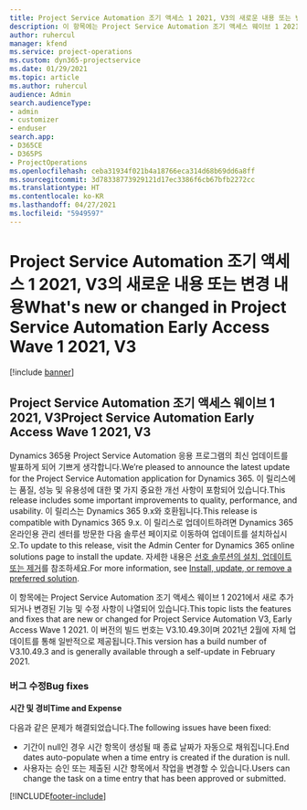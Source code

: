 ```yaml
---
title: Project Service Automation 조기 액세스 1 2021, V3의 새로운 내용 또는 변경 내용
description: 이 항목에는 Project Service Automation 조기 액세스 웨이브 1 2021, V3에서 사용할 수 있는 기능 및 수정 사항이 나열되어 있습니다.
author: ruhercul
manager: kfend
ms.service: project-operations
ms.custom: dyn365-projectservice
ms.date: 01/29/2021
ms.topic: article
ms.author: ruhercul
audience: Admin
search.audienceType:
- admin
- customizer
- enduser
search.app:
- D365CE
- D365PS
- ProjectOperations
ms.openlocfilehash: ceba31934f021b4a18766eca314d68b69dd6a8ff
ms.sourcegitcommit: 3d78338773929121d17ec3386f6cb67bfb2272cc
ms.translationtype: HT
ms.contentlocale: ko-KR
ms.lasthandoff: 04/27/2021
ms.locfileid: "5949597"
---
```

# <a name="whats-new-or-changed-in-project-service-automation-early-access-wave-1-2021-v3"></a><span data-ttu-id="23a1c-103">Project Service Automation 조기 액세스 1 2021, V3의 새로운 내용 또는 변경 내용</span><span class="sxs-lookup"><span data-stu-id="23a1c-103">What's new or changed in Project Service Automation Early Access Wave 1 2021, V3</span></span>

[!include [banner](../includes/psa-now-project-operations.md)]

## <a name="project-service-automation-early-access-wave-1-2021-v3"></a><span data-ttu-id="23a1c-104">Project Service Automation 조기 액세스 웨이브 1 2021, V3</span><span class="sxs-lookup"><span data-stu-id="23a1c-104">Project Service Automation Early Access Wave 1 2021, V3</span></span>

<span data-ttu-id="23a1c-105">Dynamics 365용 Project Service Automation 응용 프로그램의 최신 업데이트를 발표하게 되어 기쁘게 생각합니다.</span><span class="sxs-lookup"><span data-stu-id="23a1c-105">We’re pleased to announce the latest update for the Project Service Automation application for Dynamics 365.</span></span> <span data-ttu-id="23a1c-106">이 릴리스에는 품질, 성능 및 유용성에 대한 몇 가지 중요한 개선 사항이 포함되어 있습니다.</span><span class="sxs-lookup"><span data-stu-id="23a1c-106">This release includes some important improvements to quality, performance, and usability.</span></span> <span data-ttu-id="23a1c-107">이 릴리스는 Dynamics 365 9.x와 호환됩니다.</span><span class="sxs-lookup"><span data-stu-id="23a1c-107">This release is compatible with Dynamics 365 9.x.</span></span> <span data-ttu-id="23a1c-108">이 릴리스로 업데이트하려면 Dynamics 365 온라인용 관리 센터를 방문한 다음 솔루션 페이지로 이동하여 업데이트를 설치하십시오.</span><span class="sxs-lookup"><span data-stu-id="23a1c-108">To update to this release, visit the Admin Center for Dynamics 365 online solutions page to install the update.</span></span> <span data-ttu-id="23a1c-109">자세한 내용은 [선호 솔루션의 설치, 업데이트 또는 제거](/power-platform/admin/install-remove-preferred-solution)를 참조하세요.</span><span class="sxs-lookup"><span data-stu-id="23a1c-109">For more information, see [Install, update, or remove a preferred solution](/power-platform/admin/install-remove-preferred-solution).</span></span>

<span data-ttu-id="23a1c-110">이 항목에는 Project Service Automation 조기 액세스 웨이브 1 2021에서 새로 추가되거나 변경된 기능 및 수정 사항이 나열되어 있습니다.</span><span class="sxs-lookup"><span data-stu-id="23a1c-110">This topic lists the features and fixes that are new or changed for Project Service Automation V3, Early Access Wave 1 2021.</span></span> <span data-ttu-id="23a1c-111">이 버전의 빌드 번호는 V3.10.49.3이며 2021년 2월에 자체 업데이트를 통해 일반적으로 제공됩니다.</span><span class="sxs-lookup"><span data-stu-id="23a1c-111">This version has a build number of V3.10.49.3 and is generally available through a self-update in February 2021.</span></span>


### <a name="bug-fixes"></a><span data-ttu-id="23a1c-112">버그 수정</span><span class="sxs-lookup"><span data-stu-id="23a1c-112">Bug fixes</span></span>

<span data-ttu-id="23a1c-113">**시간 및 경비**</span><span class="sxs-lookup"><span data-stu-id="23a1c-113">**Time and Expense**</span></span>

<span data-ttu-id="23a1c-114">다음과 같은 문제가 해결되었습니다.</span><span class="sxs-lookup"><span data-stu-id="23a1c-114">The following issues have been fixed:</span></span>

- <span data-ttu-id="23a1c-115">기간이 null인 경우 시간 항목이 생성될 때 종료 날짜가 자동으로 채워집니다.</span><span class="sxs-lookup"><span data-stu-id="23a1c-115">End dates auto-populate when a time entry is created if the duration is null.</span></span>
- <span data-ttu-id="23a1c-116">사용자는 승인 또는 제출된 시간 항목에서 작업을 변경할 수 있습니다.</span><span class="sxs-lookup"><span data-stu-id="23a1c-116">Users can change the task on a time entry that has been approved or submitted.</span></span>


[!INCLUDE[footer-include](../includes/footer-banner.md)]